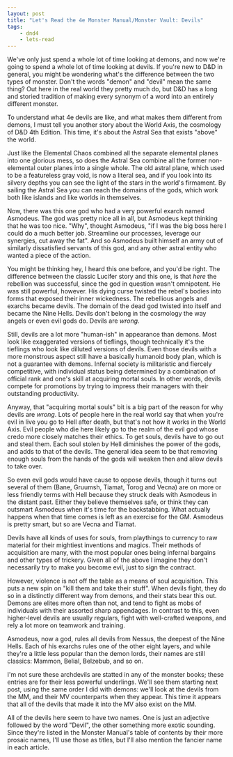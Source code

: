 ```yaml
---
layout: post
title: "Let's Read the 4e Monster Manual/Monster Vault: Devils"
tags:
    - dnd4
    - lets-read
---
```


We've only just spend a whole lot of time looking at demons, and now we're going
to spend a whole lot of time looking at devils. If you're new to D&D in general,
you might be wondering what's the difference between the two types of
monster. Don't the words "demon" and "devil" mean the same thing? Out here in
the real world they pretty much do, but D&D has a long and storied tradition of
making every synonym of a word into an entirely different monster.

To understand what 4e devils are like, and what makes them different from
demons, I must tell you another story about the World Axis, the cosmology of D&D
4th Edition. This time, it's about the Astral Sea that exists "above" the world.

Just like the Elemental Chaos combined all the separate elemental planes into
one glorious mess, so does the Astral Sea combine all the former non-elemental
outer planes into a single whole. The old astral plane, which used to be a
featureless gray void, is now a literal sea, and if you look into its silvery
depths you can see the light of the stars in the world's firmament. By sailing
the Astral Sea you can reach the domains of the gods, which work both like
islands and like worlds in themselves.

Now, there was this one god who had a very powerful exarch named Asmodeus. The
god was pretty nice all in all, but Asmodeus kept thinking that he was too
nice. "Why", thought Asmodeus, "if I was the big boss here I could do a much
better job. Streamline our processes, leverage our synergies, cut away the
fat". And so Asmodeus built himself an army out of similarly dissatisfied
servants of this god, and any other astral entity who wanted a piece of the
action.

You might be thinking hey, I heard this one before, and you'd be right. The
difference between the classic Lucifer story and this one, is that _here_ the
rebellion was successful, since the god in question wasn't omnipotent. He was
still powerful, however. His dying curse twisted the rebel's bodies into forms
that exposed their inner wickedness. The rebellious angels and exarchs became
devils. The domain of the dead god twisted into itself and became the Nine
Hells. Devils don't belong in the cosmology the way angels or even evil gods
do. Devils are _wrong_.

Still, devils are a lot more "human-ish" in appearance than demons. Most look
like exaggerated versions of tieflings, though technically it's the tieflings
who look like dilluted versions of devils. Even those devils with a more
monstrous aspect still have a basically humanoid body plan, which is not a
guarantee with demons. Infernal society is militaristic and fiercely
competitive, with individual status being determined by a combination of
official rank and one's skill at acquiring mortal souls. In other words, devils
compete for promotions by trying to impress their managers with their
outstanding productivity.

Anyway, that "acquiring mortal souls" bit is a big part of the reason for why
devils are _wrong_. Lots of people here in the real world say that when you're
evil in live you go to Hell after death, but that's not how it works in the
World Axis. Evil people who die here likely go to the realm of the evil god
whose credo more closely matches their ethics. To get souls, devils have to go
out and steal them. Each soul stolen by Hell diminishes the power of the gods,
and adds to that of the devils. The general idea seem to be that removing enough
souls from the hands of the gods will weaken then and allow devils to take over.

So even evil gods would have cause to oppose devils, though it turns out several
of them (Bane, Gruumsh, Tiamat, Torog and Vecna) are on more or less friendly
terms with Hell because they struck deals with Asmodeus in the distant
past. Either they believe themselves safe, or think they can outsmart Asmodeus
when it's time for the backstabbing. What actually happens when that time comes
is left as an exercise for the GM. Asmodeus is pretty smart, but so are Vecna
and Tiamat.

Devils have all kinds of uses for souls, from playthings to currency to raw
material for their mightiest inventions and magics. Their methods of acquisition
are many, with the most popular ones being infernal bargains and other types of
trickery. Given all of the above I imagine they don't necessarily try to make
you become evil, just to sign the contract.

However, violence is not off the table as a means of soul acquisition. This puts
a new spin on "kill them and take their stuff". When devils fight, they do so in
a distinctly different way from demons, and their stats bear this out. Demons
are elites more often than not, and tend to fight as mobs of individuals with
their assorted sharp appendages. In contrast to this, even higher-level devils
are usually regulars, fight with well-crafted weapons, and rely a lot more on
teamwork and training.

Asmodeus, now a god, rules all devils from Nessus, the deepest of the Nine
Hells. Each of his exarchs rules one of the other eight layers, and while
they're a little less popular than the demon lords, their names are still
classics: Mammon, Belial, Belzebub, and so on.

I'm not sure these archdevils are statted in any of the monster books; these
entries are for their less powerful underlings. We'll see them starting next
post, using the same order I did with demons: we'll look at the devils from the
MM, and their MV counterparts when they appear. This time it appears that all of
the devils that made it into the MV also exist on the MM.

All of the devils here seem to have two names. One is just an adjective followed
by the word "Devil", the other something more exotic sounding. Since they're
listed in the Monster Manual's table of contents by their more prosaic names,
I'll use those as titles, but I'll also mention the fancier name in each
article.
